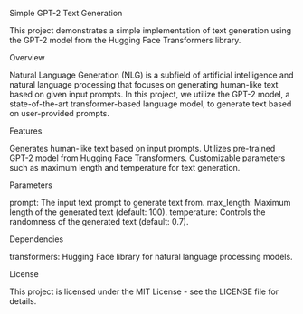 Simple GPT-2 Text Generation

This project demonstrates a simple implementation of text generation using the GPT-2 model from the Hugging Face Transformers library.

Overview

Natural Language Generation (NLG) is a subfield of artificial intelligence and natural language processing that focuses on generating human-like text based on given input prompts. In this project, we utilize the GPT-2 model, a state-of-the-art transformer-based language model, to generate text based on user-provided prompts.

Features

Generates human-like text based on input prompts.
Utilizes pre-trained GPT-2 model from Hugging Face Transformers.
Customizable parameters such as maximum length and temperature for text generation.

Parameters

prompt: The input text prompt to generate text from.
max_length: Maximum length of the generated text (default: 100).
temperature: Controls the randomness of the generated text (default: 0.7).

Dependencies

transformers: Hugging Face library for natural language processing models.

License

This project is licensed under the MIT License - see the LICENSE file for details.
